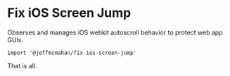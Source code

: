 # Fix iOS Screen Jump

Observes and manages iOS webkit autoscroll behavior to protect web app GUIs.

```tsx
import '@jeffmcmahan/fix-ios-screen-jump'
```

That is all.
